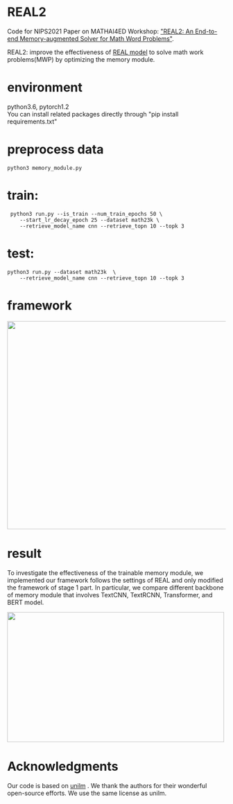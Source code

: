 # REAL2

Code for NIPS2021 Paper on MATHAI4ED Workshop: ["REAL2: An End-to-end Memory-augmented Solver for Math Word Problems"](https://mathai4ed.github.io/papers/papers/paper_7.pdf). 

REAL2: improve the effectiveness of [REAL model](https://aclanthology.org/2021.findings-emnlp.68.pdf) to solve math work problems(MWP) by optimizing the memory module.

# environment  
python3.6, pytorch1.2\
You can install related packages directly through "pip install requirements.txt" 

# preprocess data
    python3 memory_module.py

# train: 
     python3 run.py --is_train --num_train_epochs 50 \
        --start_lr_decay_epoch 25 --dataset math23k \
        --retrieve_model_name cnn --retrieve_topn 10 --topk 3 

# test:
    python3 run.py --dataset math23k  \
        --retrieve_model_name cnn --retrieve_topn 10 --topk 3 

# framework
 
<img width="800" height="480" src="https://github.com/sfeng-m/REAL2/blob/master/images/framework.png" />

# result
To investigate the effectiveness of the trainable memory module, we implemented our framework follows the settings of REAL and only modified the framework of stage 1 part.  In particular, we compare different backbone of memory module that involves TextCNN, TextRCNN, Transformer, and BERT model. 

<img width="500" height="300" src="https://github.com/sfeng-m/REAL2/blob/master/images/result.png" />


# Acknowledgments
Our code is based on [unilm](https://github.com/microsoft/unilm/tree/master/unilm-v1) . We thank the authors for their wonderful open-source efforts. We use the same license as unilm.
